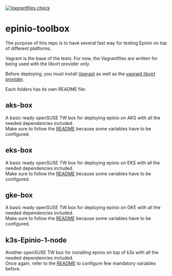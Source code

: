 [![Vagrantfiles check](https://github.com/juadk/epinio-toolbox/actions/workflows/vagrant.yml/badge.svg?branch=main)](https://github.com/juadk/epinio-toolbox/actions/workflows/vagrant.yml)

# epinio-toolbox

The purpose of this repo is to have several fast way for testing Epinio on top of different platforms.

Vagrant is the base of the tests. For now, the Vagrantfiles are written for being used with the libvirt provider only.

Before deploying, you must install [Vagrant](https://www.vagrantup.com/downloads) as well as the [vagrant libvirt provider](https://github.com/vagrant-libvirt/vagrant-libvirt#installation).

Each folders has its own README file:

## aks-box
A basic ready openSUSE TW box for deploying epinio on AKS with all the needed dependencies included.</br>
Make sure to follow the [README](./aks-box/README.md) because some variables have to be configured.

## eks-box
A basic ready openSUSE TW box for deploying epinio on EKS with all the needed dependencies included.</br>
Make sure to follow the [README](./eks-box/README.md) because some variables have to be configured.

## gke-box
A basic ready openSUSE TW box for deploying epinio on GKE with all the needed dependencies included.</br>
Make sure to follow the [README](./gke-box/README.md) because some variables have to be configured.

## k3s-Epinio-1-node
Another openSUSE TW box for installing epinio on top of k3s with all the needed dependencies included.</br>
Once again, refer to the [README](./k3s-epinio-1-node/README.md) to configure few mandatory variables before.
